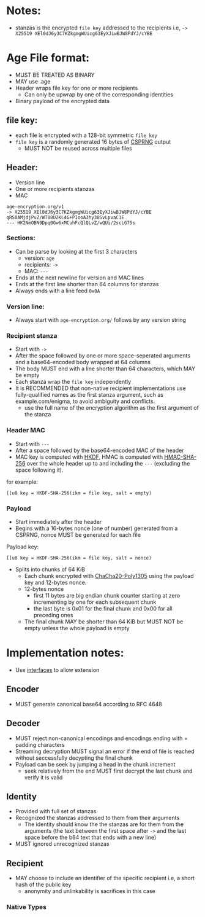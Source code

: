 # Notes:
- stanzas is the encrypted `file key` addressed to the recipients i.e, `-> X25519 XEl0dJ6y3C7KZkgmgWUicg63EyXJiwBJW8PdYJ/cYBE`

# Age File format:
- MUST BE TREATED AS BINARY
- MAY use .age
- Header wraps file key for one or more recipients
    - Can only be upwrap by one of the corresponding identities
- Binary payload of the encrypted data

## file key:
- each file is encrypted with a 128-bit symmetric `file key`
- `file key` is a randomly generated 16 bytes of [CSPRNG](https://ziglang.org/documentation/master/std/#std.crypto.tlcsprng.interface) output
    - MUST NOT be reused across multiple files

## Header:
- Version line
- One or more recipients stanzas
- MAC
```
age-encryption.org/v1
-> X25519 XEl0dJ6y3C7KZkgmgWUicg63EyXJiwBJW8PdYJ/cYBE
qRS0AMjdjPvZ/WT08U2KL4G+PIooA3hy38SvLpvaC1E
--- HK2NmOBN9Dpq0Gw6xMCuhFcQlQLvZ/wQUi/2scLG75s
```

### Sections:
- Can be parse by looking at the first 3 characters
    - version: `age`
    - recipients: `-> `
    - MAC: `---`
- Ends at the next newline for version and MAC lines
- Ends at the first line shorter than 64 columns for stanzas
- Always ends with a line feed `0x0A`

### Version line:
- Always start with `age-encryption.org/` follows by any version string

### Recipient stanza
- Start with `-> `
- After the space followed by one or more space-seperated arguments and a base64-encoded body wrapped at 64 columns
- The body MUST end with a line shorter than 64 characters, which MAY be empty
- Each stanza wrap the `file key` independently
- It is RECOMMENDED that non-native recipient implementations use fully-qualified names as the first stanza argument, such as example.com/enigma, to avoid ambiguity and conflicts.
    - use the full name of the encryption algorithm as the first argument of the stanza

### Header MAC
- Start with `---`
- After a space followed by the base64-encoded MAC of the header
- MAC key is computed with [HKDF](https://ziglang.org/documentation/master/std/#std.crypto.hkdf.HkdfSha256), HMAC is computed with [HMAC-SHA-256](https://ziglang.org/documentation/master/std/#std.crypto.hmac.sha2.HmacSha256) over the whole header up to and including the `---` (excluding the space following it).

for example:
```
[]u8 key = HKDF-SHA-256(ikm = file key, salt = empty)
```

### Payload
- Start immediately after the header
- Begins with a 16-bytes nonce (one of number) generated from a CSPRNG, nonce MUST be generated for each file

Payload key:
```
[]u8 key = HKDF-SHA-256(ikm = file key, salt = nonce)
```

- Splits into chunks of 64 KiB
    - Each chunk encrypted with [ChaCha20-Poly1305](https://ziglang.org/documentation/master/std/#std.crypto.chacha20.ChaCha20Poly1305) using the payload key and 12-bytes nonce.
    - 12-bytes nonce
        - first 11 bytes are big endian chunk counter starting at zero incrementing by one for each subsequent chunk
        - the last byte is 0x01 for the final chunk and 0x00 for all preceding ones
    - The final chunk MAY be shorter than 64 KiB but MUST NOT be empty unless the whole payload is empty

# Implementation notes:
- Use [interfaces](https://www.openmymind.net/Zig-Interfaces/) to allow extension

## Encoder
- MUST generate canonical base64 according to RFC 4648
## Decoder
- MUST reject non-canonical encodings and encodings ending with = padding characters
- Streaming decryption MUST signal an error if the end of file is reached without seccessfully decypting the final chunk
- Payload can be seek by jumping a head in the chunk increment
    - seek relatively from the end MUST first decrypt the last chunk and verify it is valid
## Identity
- Provided with full set of stanzas
- Recognized the stanzas addressed to them from their arguments
    - The identity should know the the stanzas are for them from the arguments (the text between the first space after `->` and the last space before the b64 text that ends with a new line)
- MUST ignored unrecognized stanzas
## Recipient
- MAY choose to include an identifier of the specific recipient i.e, a short hash of the public key
    - anonymity and unlinkability is sacrifices in this case
### Native Types

